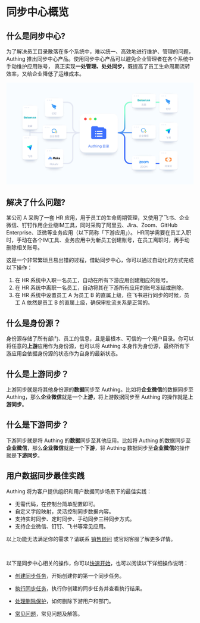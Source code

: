# 同步中心概览

<LastUpdated/>

## 什么是同步中心?

为了解决员工目录散落在多个系统中，难以统一、高效地进行维护、管理的问题，Authing 推出同步中心产品。使用同步中心产品可以避免企业管理者在各个系统中手动维护应用账号， 真正实现**一处管理、处处同步**，既提高了员工生命周期流转效率，又给企业降低了运维成本。


<img src='./images/main.jpg' >


## 解决了什么问题?

某公司 A 采购了一套 HR 应用，用于员工的生命周期管理，又使用了飞书、企业微信、钉钉作用企业级IM工具，同时采购了阿里云、Jira、Zoom、GitHub Enterprise、泛微等业务应用（以下简称「下游应用」）。
HR同学需要在员工入职时，手动在各个IM工具、业务应用中为新员工创建账号，在员工离职时，再手动删除相关账号。

这是一个非常繁琐且易出错的过程，借助同步中心，你可以通过自动化的方式完成以下操作：

1. 在 HR 系统中入职一名员工，自动在所有下游应用创建相应的账号。
2. 在 HR 系统中离职一名员工，自动将其在下游所有应用的账号冻结或删除。
3. 在 HR 系统中设置员工 A 为员工 B 的直属上级，往飞书进行同步的时候，员工 A 依然是员工 B 的直属上级，确保审批流关系是正常的。


## 什么是身份源？

身份源存储了所有部门、员工的信息，且是最根本、可信的一个用户目录。你可以将任意的**上游**应用作为身份源，也可以将 Authing 本身作为身份源，最终所有下游应用会依据身份源的状态作为自身的最新状态。


## 什么是上游同步？

上游同步就是将其他身份源的**数据**同步至 Authing。比如将**企业微信**的数据同步至 Authing，那么**企业微信**就是一个**上游**，将上游数据同步至 Authing 的操作就是**上游同步**。


## 什么是下游同步？

下游同步就是将 Authing 的**数据**同步至其他应用。比如将 Authing 的数据同步至**企业微信**，那么**企业微信**就是一个**下游**，将 Authing 数据同步至**企业微信**的操作就是**下游同步**。

## 用户数据同步最佳实践

Authing 将为客户提供组织和用户数据同步场景下的最佳实践：

- 无需代码，在控制台简单配置即可。
- 自定义字段映射，灵活控制同步数据内容。
- 支持实时同步、定时同步、手动同步三种同步方式。
- 支持企业微信、钉钉、飞书等常见应用。



以上功能无法满足你的需求？请联系 [销售顾问](sales@authing.cn) 或官网客服了解更多详情。

<br/>

以下是同步中心相关的操作，你可以[快速开始](./quick-start.md)，也可以阅读以下详细操作说明：

- [创建同步任务](./create-sync)，开始创建你的第一个同步任务。

- [执行同步任务](./perform-sync.md)，执行你创建的同步任务并查看执行结果。

- [处理删除保护](./manual-actions.md)，如何删除下游用户和部门。

- [常见问题](./FQA.md)，常见问题及解答。





  

